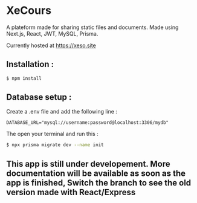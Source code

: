 # XeCours
A plateform made for sharing static files and documents.
Made using Next.js, React, JWT, MySQL, Prisma.

Currently hosted at https://xeso.site


## Installation :

```sh
$ npm install
```

## Database setup :
Create a .env file and add the following line :
```
DATABASE_URL="mysql://username:password@localhost:3306/mydb"
```

The open your terminal and run this :
```sh
$ npx prisma migrate dev --name init
```

## This app is still under developement. More documentation will be available as soon as the app is finished, Switch the branch to see the old version made with React/Express